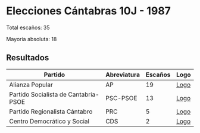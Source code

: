 # Elecciones Cántabras 10J - 1987

Total escaños: 35

Mayoría absoluta: 18

## Resultados

| Partido | Abreviatura | Escaños | Logo |
| - | - | - | - |
| Alianza Popular | AP | 19 | [Logo](https://github.com/playzzz/Pactos/blob/master/Logos/AP.jpg?raw=true)
| Partido Socialista de Cantabria-PSOE | PSC-PSOE | 13 | [Logo](https://github.com/playzzz/Pactos/blob/master/Logos/PSOE.jpg?raw=true)
| Partido Regionalista Cántabro | PRC | 5 | [Logo](https://github.com/playzzz/Pactos/blob/master/Logos/PRC.jpg?raw=true)
| Centro Democrático y Social | CDS | 2 | [Logo](https://github.com/playzzz/Pactos/blob/master/Logos/CDS.jpg?raw=true)
